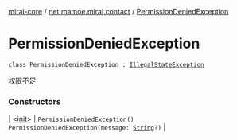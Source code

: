 [mirai-core](../../index.md) / [net.mamoe.mirai.contact](../index.md) / [PermissionDeniedException](./index.md)

# PermissionDeniedException

`class PermissionDeniedException : `[`IllegalStateException`](https://kotlinlang.org/api/latest/jvm/stdlib/kotlin/-illegal-state-exception/index.html)

权限不足

### Constructors

| [&lt;init&gt;](-init-.md) | `PermissionDeniedException()`<br>`PermissionDeniedException(message: `[`String`](https://kotlinlang.org/api/latest/jvm/stdlib/kotlin/-string/index.html)`?)` |

